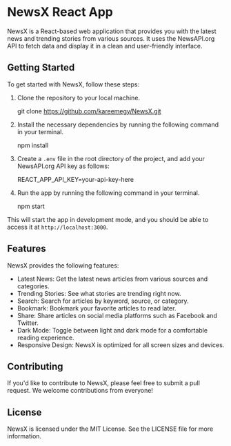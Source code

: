 # NewsX React App

NewsX is a React-based web application that provides you with the latest news and trending stories from various sources. It uses the NewsAPI.org API to fetch data and display it in a clean and user-friendly interface.

## Getting Started

To get started with NewsX, follow these steps:

1. Clone the repository to your local machine.

    git clone https://github.com/kareemegy/NewsX.git


2. Install the necessary dependencies by running the following command in your terminal.

     npm install


3. Create a `.env` file in the root directory of the project, and add your NewsAPI.org API key as follows:

     REACT_APP_API_KEY=your-api-key-here


4. Run the app by running the following command in your terminal.

    npm start


This will start the app in development mode, and you should be able to access it at `http://localhost:3000`.

## Features

NewsX provides the following features:

- Latest News: Get the latest news articles from various sources and categories.
- Trending Stories: See what stories are trending right now.
- Search: Search for articles by keyword, source, or category.
- Bookmark: Bookmark your favorite articles to read later.
- Share: Share articles on social media platforms such as Facebook and Twitter.
- Dark Mode: Toggle between light and dark mode for a comfortable reading experience.
- Responsive Design: NewsX is optimized for all screen sizes and devices.

## Contributing

If you'd like to contribute to NewsX, please feel free to submit a pull request. We welcome contributions from everyone!

## License

NewsX is licensed under the MIT License. See the LICENSE file for more information.
